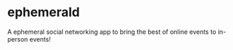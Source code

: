 # ephemerald
A ephemeral social networking app to bring the best of online events to in-person events!

